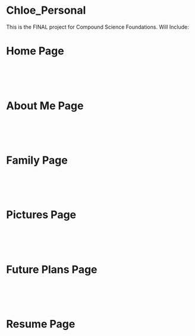 # Chloe_Personal
This is the FINAL project for Compound Science Foundations.
Will Include:

<h1>Home Page<h1>
<br>
<h1>About Me Page<h1>
<br>
<h1>Family Page<h1>
<br>
<h1>Pictures Page<h1>
<br>
<h1>Future Plans Page<h1>
<br>
<h1>Resume Page<h1>
